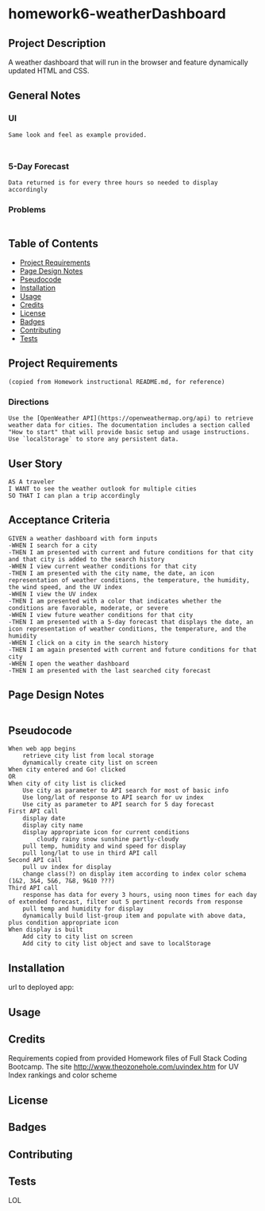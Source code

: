 # homework6-weatherDashboard

## Project Description
A weather dashboard that will run in the browser and feature dynamically updated HTML and CSS.

## General Notes
### UI
```
Same look and feel as example provided.
```
### 
```
```
### 5-Day Forecast
```
Data returned is for every three hours so needed to display accordingly
```
### Problems
```
```

## Table of Contents
* [Project Requirements](#project-requirements)
* [Page Design Notes](#page-design-notes)
* [Pseudocode](#pseudocode)
* [Installation](#installation)
* [Usage](#usage)
* [Credits](#credits)
* [License](#license)
* [Badges](#badges)
* [Contributing](#contributing)
* [Tests](#tests)

## Project Requirements 
    (copied from Homework instructional README.md, for reference)

### Directions
```
Use the [OpenWeather API](https://openweathermap.org/api) to retrieve weather data for cities. The documentation includes a section called "How to start" that will provide basic setup and usage instructions. Use `localStorage` to store any persistent data.
```

## User Story
```
AS A traveler
I WANT to see the weather outlook for multiple cities
SO THAT I can plan a trip accordingly
```

## Acceptance Criteria
```
GIVEN a weather dashboard with form inputs
-WHEN I search for a city
-THEN I am presented with current and future conditions for that city and that city is added to the search history
-WHEN I view current weather conditions for that city
-THEN I am presented with the city name, the date, an icon representation of weather conditions, the temperature, the humidity, the wind speed, and the UV index
-WHEN I view the UV index
-THEN I am presented with a color that indicates whether the conditions are favorable, moderate, or severe
-WHEN I view future weather conditions for that city
-THEN I am presented with a 5-day forecast that displays the date, an icon representation of weather conditions, the temperature, and the humidity
-WHEN I click on a city in the search history
-THEN I am again presented with current and future conditions for that city
-WHEN I open the weather dashboard
-THEN I am presented with the last searched city forecast
```

## Page Design Notes
```

```

## Pseudocode
```
When web app begins
    retrieve city list from local storage
    dynamically create city list on screen
When city entered and Go! clicked
OR
When city of city list is clicked
    Use city as parameter to API search for most of basic info
    Use long/lat of response to API search for uv index
    Use city as parameter to API search for 5 day forecast
First API call
    display date
    display city name
    display appropriate icon for current conditions
        cloudy rainy snow sunshine partly-cloudy
    pull temp, humidity and wind speed for display
    pull long/lat to use in third API call
Second API call
    pull uv index for display
    change class(?) on display item according to index color schema (1&2, 3&4, 5&6, 7&8, 9&10 ???)
Third API call
    response has data for every 3 hours, using noon times for each day of extended forecast, filter out 5 pertinent records from response
    pull temp and humidity for display
    dynamically build list-group item and populate with above data, plus condition appropriate icon
When display is built
    Add city to city list on screen
    Add city to city list object and save to localStorage  
```

## Installation
url to deployed app:

## Usage

## Credits
Requirements copied from provided Homework files of Full Stack Coding Bootcamp.
The site http://www.theozonehole.com/uvindex.htm for UV Index rankings and color scheme

## License

## Badges

## Contributing

## Tests
LOL
